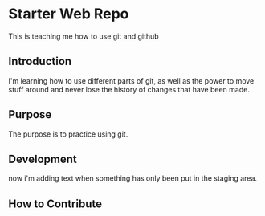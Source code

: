 # Starter Web Repo
This is teaching me how to use git and github
## Introduction
I'm learning how to use different parts of git, as well as the power to move stuff around and never lose the history of changes that have been made.
## Purpose
The purpose is to practice using git.
## Development
now i'm adding text when something has only been put in the staging area.
## How to Contribute
